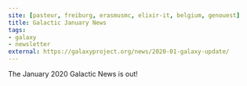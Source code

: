 ```yaml
---
site: [pasteur, freiburg, erasmusmc, elixir-it, belgium, genouest]
title: Galactic January News
tags: 
- galaxy
- newsletter
external: https://galaxyproject.org/news/2020-01-galaxy-update/
---
```


The January 2020 Galactic News is out!